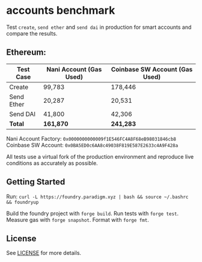 # accounts benchmark

Test `create`, `send ether` and `send dai` in production for smart accounts and compare the results.

## Ethereum:

| Test Case    | Nani Account (Gas Used) | Coinbase SW Account (Gas Used) |
|--------------|--------------------------|--------------------------------|
| Create       | 99,783                   | 178,446                        |
| Send Ether   | 20,287                   | 20,531                         |
| Send DAI     | 41,800                   | 42,306                         |
| **Total**    | **161,870**              | **241,283**                    |

Nani Account Factory: `0x0000000000009f1E546FC4A8F68eB98031846cb8`
Coinbase SW Account: `0x0BA5ED0c6AA8c49038F819E587E2633c4A9F428a`

All tests use a virtual fork of the production environment and reproduce live conditions as accurately as possible.

## Getting Started

Run: `curl -L https://foundry.paradigm.xyz | bash && source ~/.bashrc && foundryup`

Build the foundry project with `forge build`. Run tests with `forge test`. Measure gas with `forge snapshot`. Format with `forge fmt`.

## License

See [LICENSE](./LICENSE) for more details.

